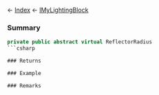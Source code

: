 ← [Index](Api-Index) ← [IMyLightingBlock](Sandbox.ModAPI.Ingame.IMyLightingBlock)

### Summary

```csharp
private public abstract virtual ReflectorRadius
```csharp

### Returns

### Example

### Remarks

